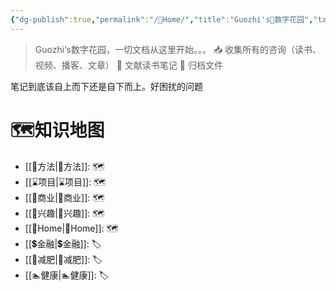 ```yaml
---
{"dg-publish":true,"permalink":"/🌿Home/","title":"Guozhi's🌿数字花园","tags":["🗺","gardenEntry"]}
---
```


  
> Guozhi‘s数字花园，一切文档从这里开始。。。
📥  收集所有的咨询（读书、视频、播客、文章）
🌱 文献读书笔记
🌲 归档文件

笔记到底该自上而下还是自下而上。好困扰的问题

# 🗺知识地图
- [[🥇方法\|🥇方法]]: 🗺
- [[⌛项目\|⌛项目]]: 🗺
- [[🧧商业\|🧧商业]]: 🗺
- [[🦦兴趣\|🦦兴趣]]: 🗺
- [[🌿Home\|🌿Home]]: 🗺
- [[💲金融\|💲金融]]: 🏷
- [[🏃减肥\|🏃减肥]]: 🏷
- [[🏊健康\|🏊健康]]: 🏷


